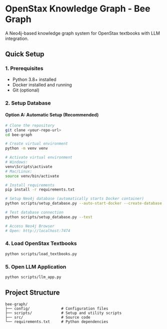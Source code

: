 # OpenStax Knowledge Graph - Bee Graph

A Neo4j-based knowledge graph system for OpenStax textbooks with LLM integration.

## Quick Setup

### 1. Prerequisites
- Python 3.8+ installed
- Docker installed and running
- Git (optional)

### 2. Setup Database

#### Option A: Automatic Setup (Recommended)
```bash
# Clone the repository
git clone <your-repo-url>
cd bee-graph

# Create virtual environment
python -m venv venv

# Activate virtual environment
# Windows:
venv\Scripts\activate
# Mac/Linux:
source venv/bin/activate

# Install requirements
pip install -r requirements.txt

# Setup Neo4j database (automatically starts Docker container)
python scripts/setup_database.py --auto-start-docker --create-database

# Test database connection
python scripts/setup_database.py --test

# Access Neo4j Browser
# Open: http://localhost:7474
```

### 4. Load OpenStax Textbooks
```bash
python scripts/load_textbooks.py
```

### 5. Open LLM Application
```bash
python scripts/llm_app.py
```

## Project Structure
```
bee-graph/
├── config/              # Configuration files
├── scripts/             # Setup and utility scripts
├── src/                 # Source code
└── requirements.txt     # Python dependencies
```
